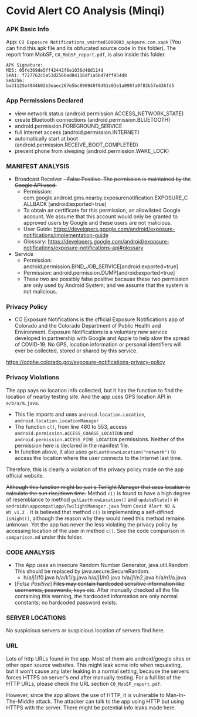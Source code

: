 <!-- # Instuction from slack
When you analyze an app, don't have to write the report straightaway. Note the following:
1. What permissions are being used
2. What features of the device the app is using (e.g., storage, Bluetooth, location, etc.)
3. What is the app's privacy policy.
4. Is the app violating its own privacy policy. How?

For each app, keep a note of these points. At the end of the semester you should compile them in a report.  -->

# Covid Alert CO Analysis (Minqi) 
### APK Basic Info
App: `CO Exposure Notifications_vminted1000003_apkpure.com.xapk` (You can find this apk file and its obfucated source code in this folder). The report from MobSF, ```CO_MobSF_report.pdf```, is also inside this folder. 

```
APK Signature:
MD5: 05fe369de5ff42442f6e1036d48d114d
SHA1: f727762c5a53d2566ed84116df1a5b474ff954d8
SHA256: ba31125e4944b02b3eaec267e5bc890940f0d91c03e1a098fa0f83b57e436fd5
```

### App Permissions Declared
  - view network status (android.permission.ACCESS_NETWORK_STATE)
  - create Bluetooth connections (android.permission.BLUETOOTH)
  - android.permission.FOREGROUND_SERVICE
  - full Internet access (android.permission.INTERNET)
  - automatically start at boot (android.permission.RECEIVE_BOOT_COMPLETED)
  - prevent phone from sleeping (android.permission.WAKE_LOCK)

### MANIFEST ANALYSIS
 - Broadcast Receiver
   ~~- False Positive. The permission is maintained by the Google API used.~~ 
   - Permission: com.google.android.gms.nearby.exposurenotification.EXPOSURE_CALLBACK
   [android:exported=true]
   - To obtain an certificate for this permission, an allowlisted Google account. We assume that this account would only be granted to approved users by Google and these users are not malicious. 
   - User Guide: https://developers.google.com/android/exposure-notifications/implementation-guide
   - Glossary: https://developers.google.com/android/exposure-notifications/exposure-notifications-api#glossary
 - Service 
    - Permission: android.permission.BIND_JOB_SERVICE[android:exported=true] 
    - Permission: android.permission.DUMP[android:exported=true]
    - These two are possibly false positive bacause these two permission are only used by Android System; and we assume that the system is not malicious.


 
### Privacy Policy
- CO Exposure Notifications is the official Exposure Notifications app of Colorado and the Colorado Department of Public Health and Environment. Exposure Notifications is a voluntary new service developed in partnership with Google and Apple to help slow the spread of COVID-19. No GPS, location information or personal identifiers will ever be collected, stored or shared by this service. 

https://cdphe.colorado.gov/exposure-notifications-privacy-policy

### Privacy Violations
The app says no location info collected, but it has the function to find the location of nearby testing site. And the app uses GPS location API in `e/b/a/m.java`.
- This file imports and uses `android.location.Location`, `android.location.LocationManager`
- The function `c()`, from line 480 to 553, access `android.permission.ACCESS_COARSE_LOCATION` and `android.permission.ACCESS_FINE_LOCATION` permissions. Neither of the permission here is declared in the manifest file.
- In function above, it also uses `getLastKnownLocation("network")` to access the location where the user connects to the Internet last time.

Therefore, this is clearly a violation of the privacy policy made on the app official website.


~~Although this function might be just a Twilight Manager that uses location to calculate the sun rise/down time.~~
Method `c()` is found to have a high degree of resemblance to method `getLastKnowLocation()` and `updateState()` in `androidx\appcompat\app\TwilightManager.java` from `Covid Alert ND & WY_v1.2 `. It is believed that method `c()` is implementing a self-difined `isNight()`, although the reason why they would need this method remains unknown. Yet the app has never the less violating the privacy policy by accessing location of the user in method `c()`. See the code comparison in `comparison.md` under this folder.

### CODE ANALYSIS
- The App uses an insecure Random Number Generator, java.util.Random. This should be replaced by java.secure.SecureRandom.
  - h/a/j1/f0.java
    h/a/k1/g.java
    h/a/j1/h0.java
    h/a/j1/n2.java
    h/a/n1/a.java
- [*False Positive*] ~~Files may contain hardcoded sensitive information like usernames, passwords, keys etc~~. After manually checked all the file containing this warning, the hardcoded information are only normal constants; no hardcoded password exists.



### SERVER LOCATIONS
No suspicious servers or suspicious location of servers find here.

### URL
Lots of http URLs found in the app. Most of them are android/google sites or other open source websites. This might leak some info when requesting, but it won't cause any later leaking in a normal setting, because the servers forces HTTPS on server's end after manually testing. For a full list of the HTTP URLs, please check the URL section `CO_MobSF_report.pdf`.

However, since the app allows the use of HTTP, it is vulnerable to Man-In-The-Middle attack. The attacker can talk to the app using HTTP but using HTTPS with the server. There might be potential info leaks made here.
